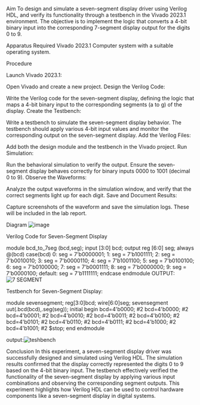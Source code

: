 Aim
To design and simulate a seven-segment display driver using Verilog HDL, and verify its functionality through a testbench in the Vivado 2023.1 environment. The objective is to implement the logic that converts a 4-bit binary input into the corresponding 7-segment display output for the digits 0 to 9.

Apparatus Required
Vivado 2023.1
Computer system with a suitable operating system.

Procedure

Launch Vivado 2023.1:

Open Vivado and create a new project.
Design the Verilog Code:

Write the Verilog code for the seven-segment display, defining the logic that maps a 4-bit binary input to the corresponding segments (a to g) of the display.
Create the Testbench:

Write a testbench to simulate the seven-segment display behavior. The testbench should apply various 4-bit input values and monitor the corresponding output on the seven-segment display.
Add the Verilog Files:

Add both the design module and the testbench in the Vivado project.
Run Simulation:

Run the behavioral simulation to verify the output. Ensure the seven-segment display behaves correctly for binary inputs 0000 to 1001 (decimal 0 to 9).
Observe the Waveforms:

Analyze the output waveforms in the simulation window, and verify that the correct segments light up for each digit.
Save and Document Results:

Capture screenshots of the waveform and save the simulation logs. These will be included in the lab report.

Diagram
![image](https://github.com/user-attachments/assets/d7ecb419-906e-4e3b-9b82-f86ced4f364a)


Verilog Code for Seven-Segment Display

module bcd_to_7seg (bcd,seg);
    input [3:0] bcd;
    output reg [6:0] seg;
    always @(bcd)
        case(bcd)
            0: seg = 7'b0000001; 
            1: seg = 7'b1001111; 
            2: seg = 7'b0010010; 
            3: seg = 7'b0000110; 
            4: seg = 7'b1001100; 
            5: seg = 7'b0100100; 
            6: seg = 7'b0100000; 
            7: seg = 7'b0001111; 
            8: seg = 7'b0000000; 
            9: seg = 7'b0000100; 
            default: seg = 7'b1111111; 
        endcase
endmodule
OUTPUT:![7 SEGMENT](https://github.com/user-attachments/assets/728ed6e5-78a8-4e89-b767-49211a5803e0)


Testbench for Seven-Segment Display:

module sevensegment;
reg[3:0]bcd;
wire[6:0]seg;
sevensegment uut(.bcd(bcd),.seg(seg));
initial begin
bcd=4'b0000;
#2 bcd=4'b0000;
#2 bcd=4'b0001;
#2 bcd=4'b0010;
#2 bcd=4'b0011;
#2 bcd=4'b0100;
#2 bcd=4'b0101;
#2 bcd=4'b0110;
#2 bcd=4'b0111;
#2 bcd=4'b1000;
#2 bcd=4'b1001;
#2 $stop;
end
endmodule

output:![teshbench](https://github.com/user-attachments/assets/368ff403-c0ee-48b1-a3c8-cce0c1f5d4b7)


Conclusion
In this experiment, a seven-segment display driver was successfully designed and simulated using Verilog HDL. The simulation results confirmed that the display correctly represented the digits 0 to 9 based on the 4-bit binary input. The testbench effectively verified the functionality of the seven-segment display by applying various input combinations and observing the corresponding segment outputs. This experiment highlights how Verilog HDL can be used to control hardware components like a seven-segment display in digital systems.

